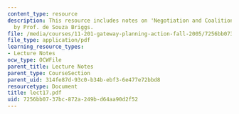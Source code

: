 ```yaml
---
content_type: resource
description: This resource includes notes on 'Negotiation and Coalition Building Skills'
  by Prof. de Souza Briggs.
file: /media/courses/11-201-gateway-planning-action-fall-2005/7256bb0737bc872a249bd64aa90d2f52_lect17.pdf
file_type: application/pdf
learning_resource_types:
- Lecture Notes
ocw_type: OCWFile
parent_title: Lecture Notes
parent_type: CourseSection
parent_uid: 314fe87d-93c0-b34b-ebf3-6e477e72bbd8
resourcetype: Document
title: lect17.pdf
uid: 7256bb07-37bc-872a-249b-d64aa90d2f52
---
```

